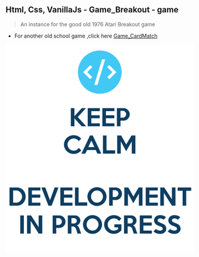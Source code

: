 Html, Css, VanillaJs - Game_Breakout - game
---

>An instance for the good old 1976 Atari Breakout game
- For another old school game ,click here [Game_CardMatch](https://github.com/r4nd3l/Game_CardMatch)

![Game_Breakout](https://github.com/r4nd3l/Game_Breakout/blob/master/img/sample.png)
